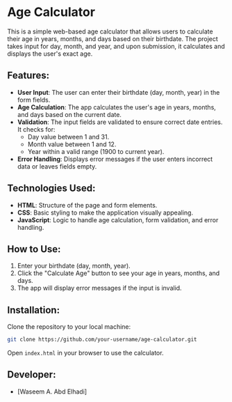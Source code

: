 # **Age Calculator**

This is a simple web-based age calculator that allows users to calculate their age in years, months, and days based on their birthdate. The project takes input for day, month, and year, and upon submission, it calculates and displays the user's exact age.

## **Features**:
- **User Input**: The user can enter their birthdate (day, month, year) in the form fields.
- **Age Calculation**: The app calculates the user's age in years, months, and days based on the current date.
- **Validation**: The input fields are validated to ensure correct date entries. It checks for:
  - Day value between 1 and 31.
  - Month value between 1 and 12.
  - Year within a valid range (1900 to current year).
- **Error Handling**: Displays error messages if the user enters incorrect data or leaves fields empty.

## **Technologies Used**:
- **HTML**: Structure of the page and form elements.
- **CSS**: Basic styling to make the application visually appealing.
- **JavaScript**: Logic to handle age calculation, form validation, and error handling.

## **How to Use**:
1. Enter your birthdate (day, month, year).
2. Click the "Calculate Age" button to see your age in years, months, and days.
3. The app will display error messages if the input is invalid.

## **Installation**:
Clone the repository to your local machine:
```bash
git clone https://github.com/your-username/age-calculator.git
```
Open `index.html` in your browser to use the calculator.

## Developer:
- [Waseem A. Abd Elhadi]
